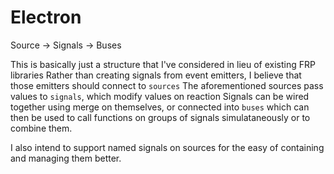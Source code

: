 Electron
===========

Source -> Signals -> Buses

This is basically just a structure that I've considered in lieu of existing FRP libraries
Rather than creating signals from event emitters, I believe that those emitters should connect to `sources`
The aforementioned sources pass values to `signals`, which modify values on reaction
Signals can be wired together using merge on themselves, or connected into `buses` which can then be used to
call functions on groups of signals simulataneously or to combine them.

I also intend to support named signals on sources for the easy of containing and managing them better.

